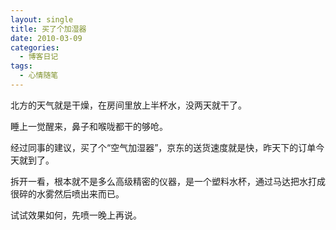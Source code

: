 ```yaml
---
layout: single
title: 买了个加湿器
date: 2010-03-09
categories:
  - 博客日记
tags:
  - 心情随笔
---
```


北方的天气就是干燥，在房间里放上半杯水，没两天就干了。

睡上一觉醒来，鼻子和喉咙都干的够呛。

经过同事的建议，买了个“空气加湿器”，京东的送货速度就是快，昨天下的订单今天就到了。

拆开一看，根本就不是多么高级精密的仪器，是一个塑料水杯，通过马达把水打成很碎的水雾然后喷出来而已。

试试效果如何，先喷一晚上再说。
